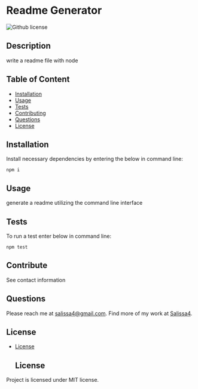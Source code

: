 # Readme Generator

  ![Github license](https://img.shields.io/badge/license-MIT-blue.svg)

  ## Description
  write a readme file with node  
  
  ## Table of Content
  - [Installation](#installation)
  - [Usage](#usage)
  - [Tests](#tests)
  - [Contributing](#contributing)
  - [Questions](#questions)
  - [License](#license)

  ## Installation

  Install necessary dependencies by entering the below in command line:

  ```
  npm i
  ```

  ## Usage

  generate a readme utilizing the command line interface

  ## Tests

  To run a test enter below in command line:

  ```
  npm test
  ```
  

  ## Contribute

  See contact information

  ## Questions

  Please reach me at salissa4@gmail.com. 
  Find more of my work at [Salissa4](https://github.com/Salissa4/).

  ## License
  
* [License](#license)

  ## License

Project is licensed under MIT license.
